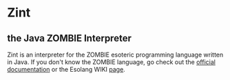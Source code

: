 # Zint
## the Java ZOMBIE Interpreter
Zint is an interpreter for the ZOMBIE esoteric programming language written in Java.
If you don't know the ZOMBIE language, go check out the [official documentation](https://www.dangermouse.net/esoteric/zombie.html) or the Esolang WIKI [page](https://esolangs.org/wiki/ZOMBIE).